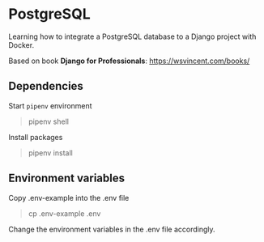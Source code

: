 # PostgreSQL
Learning how to integrate a PostgreSQL database to a Django project with Docker.

Based on book **Django for Professionals**:
https://wsvincent.com/books/

## Dependencies

Start `pipenv` environment
> pipenv shell

Install packages
> pipenv install

## Environment variables

Copy .env-example into the .env file
> cp .env-example .env

Change the environment variables in the .env file accordingly.
